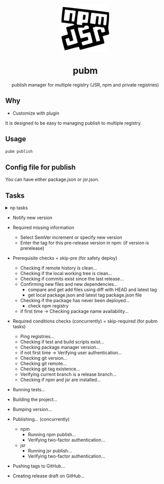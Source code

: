 <p align="center">
<img src="https://github.com/syi0808/pubm/blob/main/docs/logo.svg" height="150">
</p>

<h1 align="center">
pubm
</h1>

<p align="center">
publish manager for multiple registry (JSR, npm and private registries)
<p>

## Why

- Customize with plugin

It is designed to be easy to managing publish to multiple registry.

## Usage

```bash
pubm publish
```

## Config file for publish

You can have either package.json or jsr.json.


## Tasks

<details>
  <summary>
    np tasks
  </summary>

  - Show New files and New dependencies
  - Check commits exist since last release
  - Check package name availabliity
  - Input SemVer version
  - Input tag (if version is prerelease)
  - Check hasn't been published scoped package
  - Prerequisite tasks
    - Ping npm registry
    - Check package manager version
    - Verify user is authenticated
    - Check git version
    - Check git remote
    - Validate version
    - Check for prerelease vesion
      - if not private and is prerelease version and tag option not exist -> throw error should set tag
    - Check git tag existence
  - Git tasks
    - Check current branch is release branch
    - Check local working tree is clean
    - Check remote history is clean
  - Cleanup
  - Install dependencies
  - Tests
  - Bumping version
  - Publish package
  - two-factor authentication
  - Push tags
  - Release draft

</details>

- Notify new version

- Required missing information
  - Select SemVer increment or specify new version
  - Enter the tag for this pre-release version in npm: (if version is prerelease) 

- Prerequisite checks = skip-pre (for safety deploy)
  - Checking if remote history is clean...
  - Checking if the local working tree is clean…
  - Checking if commits exist since the last release...
  - Confirming new files and new dependencies...
      - compare and get add files using diff with HEAD and latest tag
      - get local package.json and latest tag package.json file
  - Checking if the package has never been deployed...
      - check npm registry
  - if first time -> Checking package name availability…

- Required conditions checks (concurrently) = skip-required (for pubm tasks)
  - Ping registries…
  - Checking if test and build scripts exist...
  - Checking package manager version...
  - if not first time -> Verifying user authentication...
  - Checking git version...
  - Checking git remote...
  - Checking git tag existence...
  - Verifying current branch is a release branch...
  - Checking if npm and jsr are installed...

- Running tests...
- Building the project...
- Bumping version…
- Publishing... (concurrently)
  - npm
      - Running npm publish…
      - Verifying two-factor authentication…
  - jsr
      - Running jsr publish…
      - Verifying two-factor authentication…
- Pushing tags to GitHub...
- Creating release draft on GitHub...
